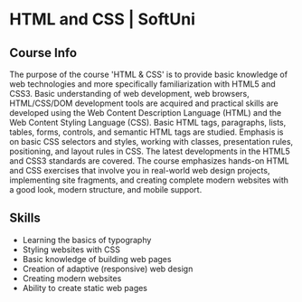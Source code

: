 # HTML and CSS | SoftUni

## Course Info

The purpose of the course 'HTML & CSS' is to provide basic knowledge of web technologies and more specifically familiarization with HTML5 and CSS3. Basic understanding of web development, web browsers, HTML/CSS/DOM development tools are acquired and practical skills are developed using the Web Content Description Language (HTML) and the Web Content Styling Language (CSS). Basic HTML tags, paragraphs, lists, tables, forms, controls, and semantic HTML tags are studied. Emphasis is on basic CSS selectors and styles, working with classes, presentation rules, positioning, and layout rules in CSS. The latest developments in the HTML5 and CSS3 standards are covered. The course emphasizes hands-on HTML and CSS exercises that involve you in real-world web design projects, implementing site fragments, and creating complete modern websites with a good look, modern structure, and mobile support.

## Skills

- Learning the basics of typography
- Styling websites with CSS
- Basic knowledge of building web pages
- Creation of adaptive (responsive) web design
- Creating modern websites
- Ability to create static web pages